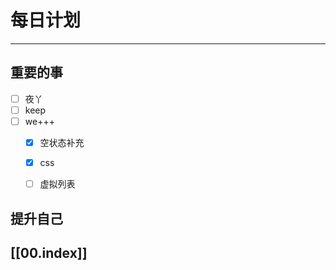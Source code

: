 
# 每日计划
---
## 重要的事

- [ ]  夜丫
- [ ]  keep
- [ ]  we+++
    - [x]  空状态补充
    - [x] css
    - [ ] 虚拟列表
  



## 提升自己

  



## [[00.index]]










